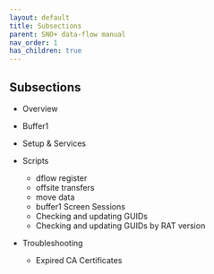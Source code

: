```yaml
---
layout: default
title: Subsections
parent: SNO+ data-flow manual
nav_order: 1
has_children: true
---
```


## Subsections

* Overview
* Buffer1
* Setup & Services
* Scripts
  * dflow register
  * offsite transfers
  * move data
  * buffer1 Screen Sessions
  * Checking and updating GUIDs
  * Checking and updating GUIDs by RAT version
  
* Troubleshooting
  * Expired CA Certificates

